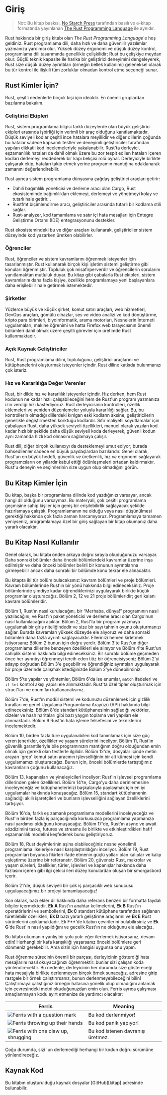# Giriş

> Not: Bu kitap baskısı, [No Starch Press][nsp] tarafından basılı ve e-kitap
> formatında yayınlanan [The Rust Programming Language][nsprust] ile aynıdır.

[nsprust]: https://nostarch.com/rust-programming-language-2nd-edition
[nsp]: https://nostarch.com/

Rust hakkında bir giriş kitabı olan _The Rust Programming Language_'e hoş geldiniz.
Rust programlama dili, daha hızlı ve daha güvenilir yazılımlar yazmanıza yardımcı olur.
Yüksek düzey ergonomi ve düşük düzey kontrol, programlama dili tasarımında genellikle
çelişkilidir; Rust bu çelişkiye meydan okur. Güçlü teknik kapasite ile harika bir geliştirici
deneyimini dengeleyerek, Rust size düşük düzey ayrıntıları (örneğin bellek kullanımı)
geleneksel olarak bu tür kontrol ile ilişkili tüm zorluklar olmadan kontrol etme
seçeneği sunar.

## Rust Kimler İçin?

Rust, çeşitli nedenlerle birçok kişi için idealdir. En önemli gruplardan
bazılarına bakalım.

### Geliştirici Ekipleri

Rust, sistem programlama bilgisi farklı düzeylerde olan büyük geliştirici
ekipleri arasında işbirliği için verimli bir araç olduğunu kanıtlamaktadır. Düşük seviyeli kodlar
çeşitli ince hatalara meyillidir ve diğer dillerin çoğunda bu hatalar
sadece kapsamlı testler ve deneyimli geliştiriciler tarafından yapılan dikkatli kod incelemeleriyle
yakalanabilir. Rust'ta derleyici, eşzamanlılık hataları da dahil olmak üzere bu zor tespit edilen hataları içeren kodları derlemeyi reddederek
bir kapı bekçisi rolü oynar. Derleyiciyle birlikte çalışarak
ekip, hataları takip etmek yerine programın
mantığına odaklanarak zamanını değerlendirebilir.

Rust ayrıca sistem programlama dünyasına çağdaş geliştirici araçları getirir:

- Dahili bağımlılık yöneticisi ve derleme aracı olan Cargo, Rust
  ekosisteminde bağımlılıkları eklemeyi, derlemeyi ve yönetmeyi kolay ve tutarlı hale getirir.
  .
- Rustfmt biçimlendirme aracı, geliştiriciler arasında tutarlı bir kodlama stili
  sağlar.
- Rust-analyzer, kod tamamlama ve satır içi hata mesajları için Entegre Geliştirme Ortamı (IDE)
  entegrasyonunu destekler.

Rust ekosistemindeki bu ve diğer araçları kullanarak, geliştiriciler sistem düzeyinde kod yazarken
üretken olabilirler.

### Öğrenciler

Rust, öğrenciler ve sistem kavramlarını öğrenmek isteyenler için tasarlanmıştır.
Rust kullanarak birçok kişi işletim sistemi geliştirme gibi konuları öğrenmiştir.
Topluluk çok misafirperverdir ve öğrencilerin sorularını yanıtlamaktan mutluluk
duyar. Bu kitap gibi çabalarla Rust ekipleri, sistem kavramlarını daha fazla
kişiye, özellikle programlamaya yeni başlayanlara daha erişilebilir hale
getirmek istemektedir.

### Şirketler

Yüzlerce büyük ve küçük şirket, komut satırı araçları, web hizmetleri, DevOps
araçları, gömülü cihazlar, ses ve video analizi ve kod dönüştürme, kripto
para birimleri, biyoinformatik, arama motorları, Nesnelerin İnterneti
uygulamaları, makine öğrenimi ve hatta Firefox web tarayıcısının önemli
bölümleri dahil olmak üzere çeşitli görevler için üretimde Rust kullanmaktadır.

### Açık Kaynak Geliştiriciler

Rust, Rust programlama dilini, topluluğunu,
geliştirici araçlarını ve kütüphanelerini oluşturmak isteyenler içindir. Rust
diline katkıda bulunmanızı çok isteriz.

### Hız ve Kararlılığa Değer Verenler

Rust, bir dilde hız ve kararlılık isteyenler içindir. Hız derken, hem Rust kodunun
ne kadar hızlı çalışabileceğini hem de Rust'un program yazmanıza izin verdiği
hızı kastediyoruz. Rust derleyicisinin kontrolleri, özellik
eklemeleri ve yeniden düzenlemeler yoluyla kararlılığı sağlar. Bu, bu kontrollerin olmadığı
dillerdeki kırılgan eski kodların aksine, geliştiricilerin genellikle değiştirmekten korktuğu kodlardır.
Sıfır maliyetli soyutlamalar için çabalayan Rust,
daha yüksek seviyeli özellikleri, manuel olarak yazılan kod kadar hızlı bir şekilde daha düşük seviyeli koda derleyerek, güvenli
kodun aynı zamanda hızlı kod olmasını sağlamaya çalışır.

Rust dili, diğer birçok kullanıcıyı da desteklemeyi umut ediyor; burada bahsedilenler
sadece en büyük paydaşlardan bazılarıdır. Genel olarak, Rust'un en büyük
hedefi, güvenlik _ve_ üretkenlik, hız _ve_ ergonomi sağlayarak programcıların
on yıllardır kabul ettiği ödünleşmeleri ortadan kaldırmaktır. Rust'u deneyin ve
seçimlerinin size uygun olup olmadığını görün.

## Bu Kitap Kimler İçin

Bu kitap, başka bir programlama dilinde kod yazdığınızı varsayar, ancak
hangi dil olduğunu varsaymaz. Bu materyali, çok çeşitli programlama geçmişine sahip kişiler için
geniş bir erişilebilirlik sağlayacak şekilde hazırlamaya çalıştık. Programlamanın ne
olduğu veya nasıl düşünülmesi gerektiği hakkında çok fazla zaman harcamıyoruz.
Programlamaya tamamen yeniyseniz, programlamaya özel bir giriş sağlayan bir kitap
okumanız daha yararlı olacaktır.

## Bu Kitap Nasıl Kullanılır

Genel olarak, bu kitabı önden arkaya doğru
sırayla okuduğunuzu varsayar. Daha sonraki bölümler daha önceki bölümlerdeki kavramlar üzerine inşa edilmiştir ve daha önceki
bölümler belirli bir konunun ayrıntılarına girmeyebilir ancak daha sonraki bir bölümde
konu tekrar ele alınacaktır.

Bu kitapta iki tür bölüm bulacaksınız: kavram bölümleri ve proje
bölümleri. Kavram bölümlerinde Rust'ın bir yönü hakkında bilgi edineceksiniz. Proje bölümlerinde
şimdiye kadar
öğrendiklerinizi uygulayarak birlikte küçük programlar oluşturacağız. Bölüm 2, 12 ve 21 proje bölümleridir; geri kalanı kavram bölümleridir.

Bölüm 1, Rust'ın nasıl kurulacağını, bir “Merhaba, dünya!” programının nasıl yazılacağını,
ve Rust'ın paket yöneticisi ve derleme aracı olan Cargo'nun nasıl kullanılacağını açıklar. Bölüm 2, Rust'ta bir program yazmaya
uygulamalı bir giriş niteliğindedir ve size bir
sayı tahmin oyunu oluşturmanızı sağlar. Burada kavramları yüksek düzeyde ele alıyoruz ve daha sonraki
bölümleri daha fazla ayrıntı sağlayacaktır. Ellerinizi hemen kirletmek istiyorsanız
Bölüm 2 bunun için doğru yerdir. Bölüm 3'te Rust'un diğer programlama dillerine benzeyen
özellikleri ele alınıyor ve Bölüm 4'te
Rust'un sahiplik sistemi hakkında bilgi edineceksiniz. Bir sonraki bölüme geçmeden önce her ayrıntıyı öğrenmeyi tercih eden titiz bir
öğrencisiyseniz
Bölüm 2'yi atlayıp doğrudan Bölüm 3'e geçebilir ve öğrendiğiniz ayrıntıları uygulayarak bir proje üzerinde çalışmak istediğinizde Bölüm
2'ye dönebilirsiniz.

Bölüm 5'te yapılar ve yöntemler, Bölüm 6'da ise enumlar, `match`
ifadeleri ve `if let` kontrol akışı yapısı ele alınmaktadır. Rust'ta özel tipler oluşturmak için struct'ları ve
enum'ları kullanacaksınız.

Bölüm 7'de, Rust'ın modül sistemi ve kodunuzu düzenlemek için gizlilik kuralları
ve genel Uygulama Programlama Arayüzü
(API) hakkında bilgi edineceksiniz. Bölüm 8'de
standart kütüphanesinin sağladığı vektörler, dizeler ve hash haritaları gibi bazı yaygın toplama veri yapıları ele alınmaktadır. Bölüm 9
Rust'ın hata işleme felsefesini ve tekniklerini incelemektedir.

Bölüm 10, birden fazla türe uygulanabilen kod tanımlamak için
size güç veren jenerikler, özellikler ve yaşam sürelerini inceliyor. Bölüm 11, Rust'ın güvenlik garantileriyle bile programınızın
mantığının doğru olduğundan emin olmak için gerekli olan testlerle ilgilidir. Bölüm 12'de, dosyalar içinde metin
arayan `grep' komut satırı aracının işlevselliğinin bir alt kümesi
için kendi uygulamamızı oluşturacağız. Bunun için,
önceki bölümlerde tartıştığımız kavramların çoğunu kullanacağız.

Bölüm 13, kapanışları ve yineleyicileri inceliyor: Rust'ın
işlevsel programlama dillerinden gelen özellikleri. Bölüm 14'te, Cargo'yu
daha derinlemesine inceleyeceğiz ve kütüphanelerinizi başkalarıyla paylaşmak için en iyi uygulamalar hakkında konuşacağız.
Bölüm 15, standart kütüphanenin sağladığı akıllı işaretçileri ve bunların işlevselliğini sağlayan
özelliklerini tartışıyor.

Bölüm 16'da, farklı eş zamanlı programlama modellerini inceleyeceğiz ve
Rust'ın birden fazla iş parçacığında korkusuzca programlama yapmanıza nasıl yardımcı olduğunu konuşacağız. Bölüm 17'de, Rust'ın async ve await sözdizimini
tasks, futures ve streams ile birlikte ve
etkinleştirdikleri hafif eşzamanlılık modelini keşfederek bunu geliştiriyoruz.

Bölüm 18, Rust deyimlerinin aşina olabileceğiniz nesne yönelimli programlama
ilkeleriyle nasıl karşılaştırıldığını inceliyor. Bölüm 19, Rust
programları boyunca fikirleri ifade etmenin güçlü yolları olan kalıplar ve
kalıp eşleştirme üzerine bir referanstır. Bölüm 20, güvensiz Rust, makrolar ve yaşam süreleri, özellikler, türler,
işlevleri ve kapanışlar hakkında daha fazlasını içeren
gibi ilgi çekici ileri düzey konulardan oluşan bir smorgasbord içerir.

Bölüm 21'de, düşük seviyeli bir
çok iş parçacıklı web sunucusu uygulayacağımız bir projeyi tamamlayacağız!

Son olarak, bazı ekler dil hakkında daha
referans benzeri bir formatta faydalı bilgiler içermektedir. **Ek A** Rust'ın anahtar kelimelerini, **Ek B**
Rust'ın operatörlerini ve sembollerini, **Ek C** standart kütüphane tarafından sağlanan
türetilebilir özellikleri, **Ek D** bazı yararlı geliştirme
araçlarını ve **Ek E** Rust sürümlerini açıklamaktadır. Ek F**'de
kitabın çevirilerini bulabilirsiniz ve **Ek G**'de Rust'ın nasıl
yapıldığını ve gecelik Rust'ın ne olduğunu ele alacağız.

Bu kitabı okumanın yanlış bir yolu yok: eğer ilerlemek istiyorsanız, devam edin!
Herhangi bir
kafa karışıklığı yaşarsanız önceki bölümlere geri dönmeniz gerekebilir. Ama sizin için hangisi uygunsa onu yapın.

<span id="ferris"></span>

Rust öğrenme sürecinin önemli bir parçası, derleyicinin gösterdiği
hata mesajlarını nasıl okuyacağınızı öğrenmektir: bunlar sizi çalışan koda yönlendirecektir.
Bu nedenle, derleyicinin her durumda size göstereceği hata
mesajıyla birlikte derlenmeyen birçok örnek sunacağız. adresine girip rastgele bir örnek çalıştırırsanız, bunun derlenmeyebileceğini bilin! Çalıştırmaya çalıştığınız örneğin
hatasına yönelik olup olmadığını anlamak için
çevresindeki metni okuduğunuzdan emin olun. Ferris ayrıca çalışması amaçlanmayan kodu ayırt etmenize de yardımcı olacaktır:

| Ferris                                                                                                           | Meaning                                          |
| ---------------------------------------------------------------------------------------------------------------- | ------------------------------------------------ |
| <img src="img/ferris/does_not_compile.svg" class="ferris-explain" alt="Ferris with a question mark"/>            | Bu kod derlenmiyor!                     |
| <img src="img/ferris/panics.svg" class="ferris-explain" alt="Ferris throwing up their hands"/>                   | Bu kod panik yapıyor!                                |
| <img src="img/ferris/not_desired_behavior.svg" class="ferris-explain" alt="Ferris with one claw up, shrugging"/> | Bu kod istenen davranışı üretmez. |

Çoğu durumda, sizi
'un derlemediği herhangi bir kodun doğru sürümüne yönlendireceğiz.

## Kaynak Kod

Bu kitabın oluşturulduğu kaynak dosyalar
[GitHub][kitap] adresinde bulunabilir.

[book]: https://github.com/rust-lang/book/tree/main/src
